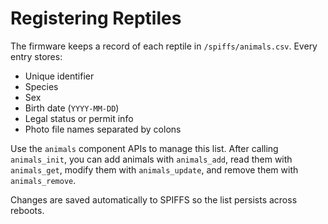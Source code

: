 # Registering Reptiles

The firmware keeps a record of each reptile in `/spiffs/animals.csv`. Every entry stores:

- Unique identifier
- Species
- Sex
- Birth date (`YYYY-MM-DD`)
- Legal status or permit info
- Photo file names separated by colons

Use the `animals` component APIs to manage this list. After calling `animals_init`, you can add animals with `animals_add`, read them with `animals_get`, modify them with `animals_update`, and remove them with `animals_remove`.

Changes are saved automatically to SPIFFS so the list persists across reboots.
